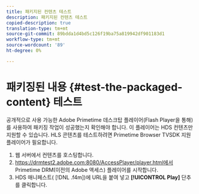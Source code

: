 ```yaml
---
title: 패키지된 컨텐츠 테스트
description: 패키지된 컨텐츠 테스트
copied-description: true
translation-type: tm+mt
source-git-commit: 89bdda1d4bd5c126f19ba75a819942df901183d1
workflow-type: tm+mt
source-wordcount: '89'
ht-degree: 0%

---
```



# 패키징된 내용 {#test-the-packaged-content} 테스트

공개적으로 사용 가능한 Adobe Primetime 데스크탑 플레이어(Flash Player을 통해)를 사용하여 패키징 작업이 성공했는지 확인해야 합니다. 이 플레이어는 HDS 컨텐츠만 지원할 수 있습니다. HLS 콘텐츠를 테스트하려면 Primetime Browser TVSDK 지원 플레이어가 필요합니다.

1. 웹 서버에서 컨텐츠를 호스팅합니다.
1. https://drmtest2.adobe.com:8080/AccessPlayer/player.html에서 Primetime DRM(이전의 Adobe 액세스) 플레이어를 시작합니다.
1. HDS 매니페스트( [!DNL .f4m])에 URL을 붙여 넣고 **[!UICONTROL Play]** 단추를 클릭합니다.
